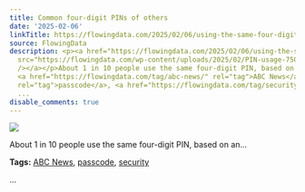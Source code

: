 ```yaml
---
title: Common four-digit PINs of others
date: '2025-02-06'
linkTitle: https://flowingdata.com/2025/02/06/using-the-same-four-digit-pin-as-others/
source: FlowingData
description: <p><a href="https://flowingdata.com/2025/02/06/using-the-same-four-digit-pin-as-others/"><img
  src="https://flowingdata.com/wp-content/uploads/2025/02/PIN-usage-750x796.png" style="max-width:100%;height:auto"
  /></a></p>About 1 in 10 people use the same four-digit PIN, based on an&#8230;<p><strong>Tags:</strong>
  <a href="https://flowingdata.com/tag/abc-news/" rel="tag">ABC News</a>, <a href="https://flowingdata.com/tag/passcode/"
  rel="tag">passcode</a>, <a href="https://flowingdata.com/tag/security/" rel="tag">security</a></p>
  ...
disable_comments: true
---
```

<p><a href="https://flowingdata.com/2025/02/06/using-the-same-four-digit-pin-as-others/"><img src="https://flowingdata.com/wp-content/uploads/2025/02/PIN-usage-750x796.png" style="max-width:100%;height:auto" /></a></p>About 1 in 10 people use the same four-digit PIN, based on an&#8230;<p><strong>Tags:</strong> <a href="https://flowingdata.com/tag/abc-news/" rel="tag">ABC News</a>, <a href="https://flowingdata.com/tag/passcode/" rel="tag">passcode</a>, <a href="https://flowingdata.com/tag/security/" rel="tag">security</a></p> ...